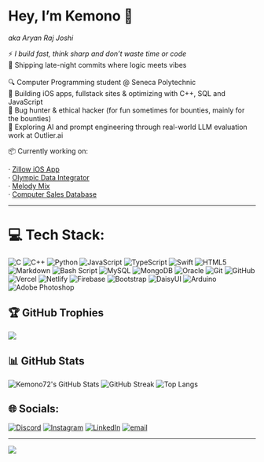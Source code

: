 # Hey, I’m Kemono 👾
*aka Aryan Raj Joshi*

⚡<i> I build fast, think sharp and don’t waste time or code </i> <br>
🌙 Shipping late-night commits where logic meets vibes     <br> <br>
🔍 Computer Programming student @ Seneca Polytechnic  
🧠 Building iOS apps, fullstack sites & optimizing with C++, SQL and JavaScript  
🎯 Bug hunter & ethical hacker (for fun sometimes for bounties, mainly for the bounties)  
🧪 Exploring AI and prompt engineering through real-world LLM evaluation work at Outlier.ai  
  
📦 Currently working on: 

· [Zillow iOS App](#)            <br>
· [Olympic Data Integrator](#)   <br>
· [Melody Mix](#)                <br>
· [Computer Sales Database ](#)  <br>

---

# 💻 Tech Stack:

![C](https://img.shields.io/badge/c-%2300599C.svg?style=for-the-badge&logo=c&logoColor=white)
![C++](https://img.shields.io/badge/c++-%2300599C.svg?style=for-the-badge&logo=c%2B%2B&logoColor=white)
![Python](https://img.shields.io/badge/python-3670A0?style=for-the-badge&logo=python&logoColor=ffdd54)
![JavaScript](https://img.shields.io/badge/javascript-%23323330.svg?style=for-the-badge&logo=javascript&logoColor=%23F7DF1E)
![TypeScript](https://img.shields.io/badge/typescript-%23007ACC.svg?style=for-the-badge&logo=typescript&logoColor=white)
![Swift](https://img.shields.io/badge/swift-F54A2A?style=for-the-badge&logo=swift&logoColor=white)
![HTML5](https://img.shields.io/badge/html5-%23E34F26.svg?style=for-the-badge&logo=html5&logoColor=white)
![Markdown](https://img.shields.io/badge/markdown-%23000000.svg?style=for-the-badge&logo=markdown&logoColor=white)
![Bash Script](https://img.shields.io/badge/bash_script-%23121011.svg?style=for-the-badge&logo=gnu-bash&logoColor=white)
![MySQL](https://img.shields.io/badge/mysql-4479A1.svg?style=for-the-badge&logo=mysql&logoColor=white)
![MongoDB](https://img.shields.io/badge/MongoDB-%234ea94b.svg?style=for-the-badge&logo=mongodb&logoColor=white)
![Oracle](https://img.shields.io/badge/Oracle-F80000?style=for-the-badge&logo=oracle&logoColor=white)
![Git](https://img.shields.io/badge/git-%23F05033.svg?style=for-the-badge&logo=git&logoColor=white)
![GitHub](https://img.shields.io/badge/github-%23121011.svg?style=for-the-badge&logo=github&logoColor=white)
![Vercel](https://img.shields.io/badge/vercel-%23000000.svg?style=for-the-badge&logo=vercel&logoColor=white)
![Netlify](https://img.shields.io/badge/netlify-%23000000.svg?style=for-the-badge&logo=netlify&logoColor=#00C7B7)
![Firebase](https://img.shields.io/badge/firebase-a08021?style=for-the-badge&logo=firebase&logoColor=ffcd34)
![Bootstrap](https://img.shields.io/badge/bootstrap-%238511FA.svg?style=for-the-badge&logo=bootstrap&logoColor=white)
![DaisyUI](https://img.shields.io/badge/daisyui-5A0EF8?style=for-the-badge&logo=daisyui&logoColor=white)
![Arduino](https://img.shields.io/badge/-Arduino-00979D?style=for-the-badge&logo=Arduino&logoColor=white)
![Adobe Photoshop](https://img.shields.io/badge/adobe%20photoshop-%2331A8FF.svg?style=for-the-badge&logo=adobe%20photoshop&logoColor=white)

## 🏆 GitHub Trophies
![](https://github-profile-trophy.vercel.app/?username=Kemono72&theme=midnight-purple)

## 📊 GitHub Stats
![Kemono72's GitHub Stats](https://github-readme-stats.vercel.app/api?username=Kemono72&show_icons=true&count_private=true&include_all_commits=true&theme=midnight-purple&hide_border=false)
![GitHub Streak](https://nirzak-streak-stats.vercel.app/?user=Kemono72&theme=midnight-purple&hide_border=false)
![Top Langs](https://github-readme-stats.vercel.app/api/top-langs/?username=Kemono72&layout=compact&theme=midnight-purple&hide_border=false)



## 🌐 Socials:
[![Discord](https://img.shields.io/badge/Discord-%237289DA.svg?logo=discord&logoColor=white)](https://discord.gg/kemono_72) [![Instagram](https://img.shields.io/badge/Instagram-%23E4405F.svg?logo=Instagram&logoColor=white)](https://instagram.com/Kemono_7214) [![LinkedIn](https://img.shields.io/badge/LinkedIn-%230077B5.svg?logo=linkedin&logoColor=white)](https://linkedin.com/in/Kemono) [![email](https://img.shields.io/badge/Email-D14836?logo=gmail&logoColor=white)](mailto:aryanrajjoshi72@gmail.com) 

---
[![](https://visitcount.itsvg.in/api?id=Kemono72&icon=7&color=13)](https://visitcount.itsvg.in)


